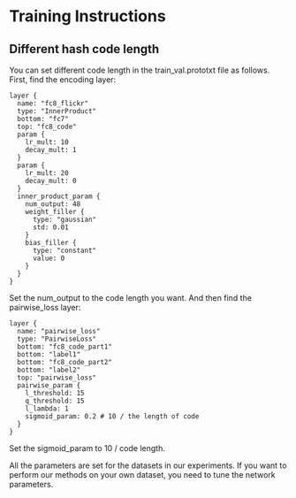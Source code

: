 # Training Instructions
## Different hash code length
You can set different code length in the train_val.prototxt file as follows.
First, find the encoding layer:
```
layer {
  name: "fc8_flickr"
  type: "InnerProduct"
  bottom: "fc7"
  top: "fc8_code"
  param {
    lr_mult: 10
    decay_mult: 1
  }
  param {
    lr_mult: 20
    decay_mult: 0
  }
  inner_product_param {
    num_output: 48
    weight_filler {
      type: "gaussian"
      std: 0.01
    }
    bias_filler {
      type: "constant"
      value: 0
    }
  }
}
```
Set the num_output to the code length you want.
And then find the pairwise_loss layer:
```
layer {
  name: "pairwise_loss"
  type: "PairwiseLoss"
  bottom: "fc8_code_part1"
  bottom: "label1"
  bottom: "fc8_code_part2"
  bottom: "label2"
  top: "pairwise_loss"
  pairwise_param {
    l_threshold: 15
    q_threshold: 15
    l_lambda: 1
    sigmoid_param: 0.2 # 10 / the length of code
  }
}
```
Set the sigmoid_param to 10 / code length.

All the parameters are set for the datasets in our experiments. If you want to perform our methods on your own dataset, you need to tune the network parameters.
